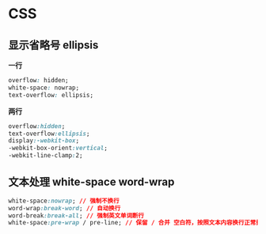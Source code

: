 # CSS

## 显示省略号 ellipsis

**一行**

```css
overflow: hidden;
white-space: nowrap;
text-overflow: ellipsis;
```
**两行**

```css
overflow:hidden;
text-overflow:ellipsis;
display:-webkit-box;
-webkit-box-orient:vertical;
-webkit-line-clamp:2;
```

## 文本处理 white-space word-wrap

```css
white-space:nowrap; // 强制不换行
word-wrap:break-word; // 自动换行
word-break:break-all; // 强制英文单词断行
white-space:pre-wrap / pre-line; // 保留 / 合并 空白符，按照文本内容换行正常换行
```

